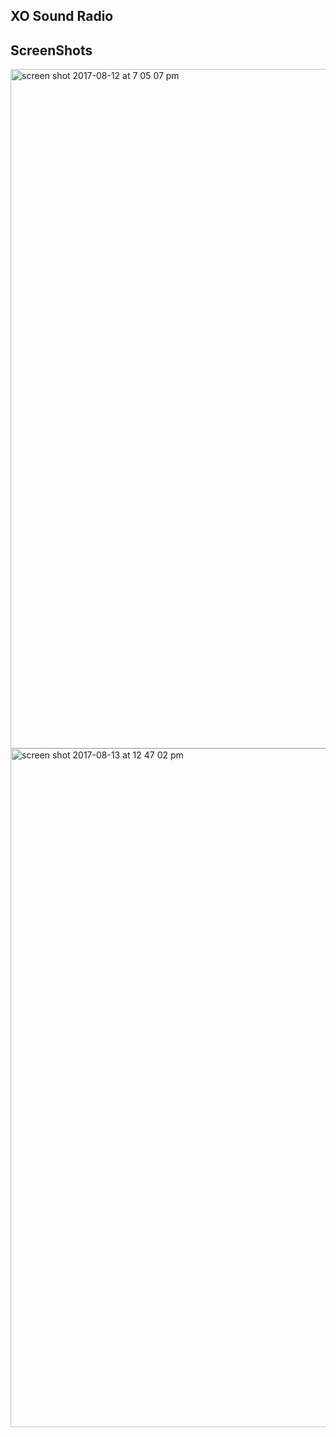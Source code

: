 ## XO Sound Radio



## ScreenShots

<img width="1087" alt="screen shot 2017-08-12 at 7 05 07 pm" src="https://user-images.githubusercontent.com/28902787/29246535-b54cbc4c-7fc3-11e7-8fd5-08bdb0a936cb.png">


<img width="1086" alt="screen shot 2017-08-13 at 12 47 02 pm" src="https://user-images.githubusercontent.com/28902787/29252028-a1385b96-8025-11e7-8a0b-c806aeaed241.png">

